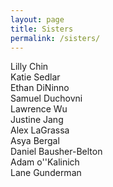 ```yaml
---
layout: page
title: Sisters
permalink: /sisters/
---
```


Lilly Chin  
Katie Sedlar  
Ethan DiNinno  
Samuel Duchovni  
Lawrence Wu  
Justine Jang  
Alex LaGrassa  
Asya Bergal  
Daniel Bausher-Belton  
Adam o''Kalinich  
Lane Gunderman  
